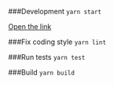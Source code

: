 ###Development
`yarn start`

[Open the link](http://localhost:3000)

###Fix coding style
`yarn lint`

###Run tests
`yarn test`

###Build
`yarn build`
